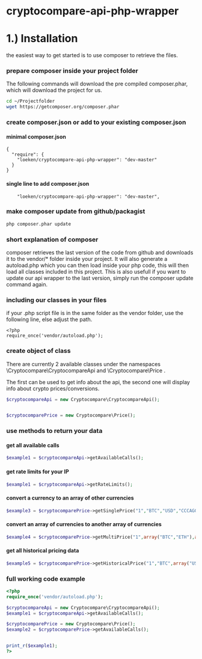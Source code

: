 # cryptocompare-api-php-wrapper

# 1.) Installation
the easiest way to get started is to use composer to retrieve the files.

### prepare composer inside your project folder
The following commands will download the pre compiled composer.phar, which will download the project for us.
```bash
cd ~/Projectfolder
wget https://getcomposer.org/composer.phar
```

### create composer.json or add to your existing composer.json
#### minimal composer.json
```composer
{
  "require": {
    "loeken/cryptocompare-api-php-wrapper": "dev-master"
  }
}
```
#### single line to add composer.json
```composer
    "loeken/cryptocompare-api-php-wrapper": "dev-master",
```
### make composer update from github/packagist
```bash
php composer.phar update
```

### short explanation of composer
composer retrieves the last version of the code from github and downloads it to the vendor/* folder inside your project. It will also generate a autoload.php which you can then load inside your php code, this will then load all classes included in this project. This is also usefull if you want to update our api wrapper to the last version, simply run the composer update command again.

### including our classes in your files
if your .php script file is in the same folder as the vendor folder, use the following line, else adjust the path.
```
<?php
require_once('vendor/autoload.php');
```
### create object of class
There are currently 2 available classes under the namespaces
\Cryptocompare\CryptocompareApi and \Cryptocompare\Price .

The first can be used to get info about the api, the second one will display info about crypto prices/conversions.
```php
$cryptocompareApi = new Cryptocompare\CryptocompareApi();


$cryptocomparePrice = new Cryptocompare\Price();
```

### use methods to return your data

#### get all available calls
```php
$example1 = $cryptocompareApi->getAvailableCalls();
```
#### get rate limits for your IP
```php
$example1 = $cryptocompareApi->getRateLimits();


```
#### convert a currency to an array of other currencies
```php
$example3 = $cryptocomparePrice->getSinglePrice("1","BTC","USD","CCCAGG","false");
```
#### convert an array of currencies to another array of currencies
```php
$example4 = $cryptocomparePrice->getMultiPrice("1",array("BTC","ETH"),array("USD","EUR","ETH"),"CCCAGG","false");
```


#### get all historical pricing data
```php
$example5 = $cryptocomparePrice->getHistoricalPrice("1","BTC",array("USD","EUR","ETH"),"CCCAGG","false");
```


### full working code example
```php
<?php
require_once('vendor/autoload.php');

$cryptocompareApi = new Cryptocompare\CryptocompareApi();
$example1 = $cryptocompareApi->getAvailableCalls();

$cryptocomparePrice = new Cryptocompare\Price();
$example2 = $cryptocomparePrice->getAvailableCalls();


print_r($example1);
?>
